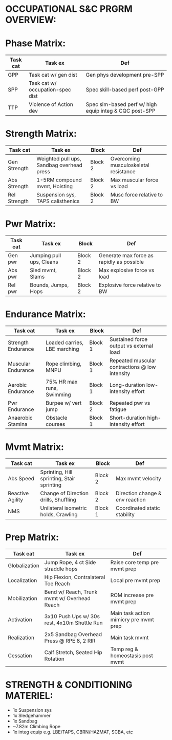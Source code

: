 # OCCUPATIONAL S&C PRGRM OVERVIEW:

# Phase Matrix:
| Task cat | Task ex                          | Def                                                    |
|----------|----------------------------------|--------------------------------------------------------|
| GPP      | Task cat w/ gen dist             | Gen phys development pre-SPP                           |                 
| SPP      | Task cat w/ occupation-spec dist | Spec skill-based perf post-GPP                         |
| TTP      | Violence of Action dev           | Spec sim-based perf w/ high equip integ & CQC post-SPP |

# Strength Matrix:
| Task cat      | Task ex                                   | Block   | Def                                   |
|---------------|-------------------------------------------|---------|---------------------------------------|
| Gen Strength  | Weighted pull ups, Sandbag overhead press | Block 2 | Overcoming musculoskeletal resistance |
| Abs Strength  | 1-5RM compound mvmt, Hoisting             | Block 2 | Max muscular force vs load            |
| Rel Strength  | Suspension sys, TAPS calisthenics         | Block 2 | Musc force relative to BW             |

# Pwr Matrix:
| Task cat | Task ex                  | Block   | Def                                       |
|----------|--------------------------|---------|-------------------------------------------|
| Gen pwr  | Jumping pull ups, Cleans | Block 2 | Generate max force as rapidly as possible |
| Abs pwr  | Sled mvmt, Slams         | Block 2 | Max explosive force vs load               |
| Rel pwr  | Bounds, Jumps, Hops      | Block 2 | Explosive force relative to BW            |

# Endurance Matrix:
| Task cat           | Task ex                       | Block   | Def                                              |
|--------------------|-------------------------------|---------|--------------------------------------------------|
| Strength Endurance | Loaded carries, LBE marching  | Block 1 | Sustained force output vs external load          |
| Muscular Endurance | Rope climbing, MNPU           | Block 1 | Repeated muscular contractions @ low intensity   |
| Aerobic Endurance  | 75% HR max runs, Swimming     | Block 1 | Long-duration low-intensity effort               |
| Pwr Endurance      | Burpee w/ vert jump           | Block 2 | Repeated pwr vs fatigue                          |
| Anaerobic Stamina  | Obstacle courses              | Block 1 | Short-duration high-intensity effort             |

# Mvmt Matrix:
| Task cat         | Task ex                                     | Block   | Def                             |
|------------------|---------------------------------------------|---------|---------------------------------|
| Abs Speed        | Sprinting, Hill sprinting, Stair sprinting  | Block 2 | Max mvmt velocity               |
| Reactive Agility | Change of Direction drills, Shuffling       | Block 2 | Direction change & env reaction |
| NMS              | Unilateral isometric holds, Crawling        | Block 1 | Coordinated static stability    |

# Prep Matrix:
| Task cat      | Task ex                                       | Def                                    |
|---------------|-----------------------------------------------|----------------------------------------|
| Globalization | Jump Rope, 4 ct Side straddle hops            | Raise core temp pre mvmt prep          |
| Localization  | Hip Flexion, Contralateral Toe Reach          | Local pre mvmt prep                    |
| Mobilization  | Bend w/ Reach, Trunk mvmt w/ Overhead Reach   | ROM increase pre mvmt prep             | 
| Activation    | 3x10 Push Ups w/ 30s rest, 4x10m Shuttle Run  | Main task action mimicry pre mvmt prep |
| Realization   | 2x5 Sandbag Overhead Press @ RPE 8, 2 RIR     | Main task mvmt                         |
| Cessation     | Calf Stretch, Seated Hip Rotation             | Temp reg & homeostasis post mvmt       |

# STRENGTH & CONDITIONING MATERIEL:
* 1x Suspension sys
* 1x Sledgehammer
* 1x Sandbag
* ~7.82m Climbing Rope
* 1x integ equip e.g. LBE/TAPS, CBRN/HAZMAT, SCBA, etc
